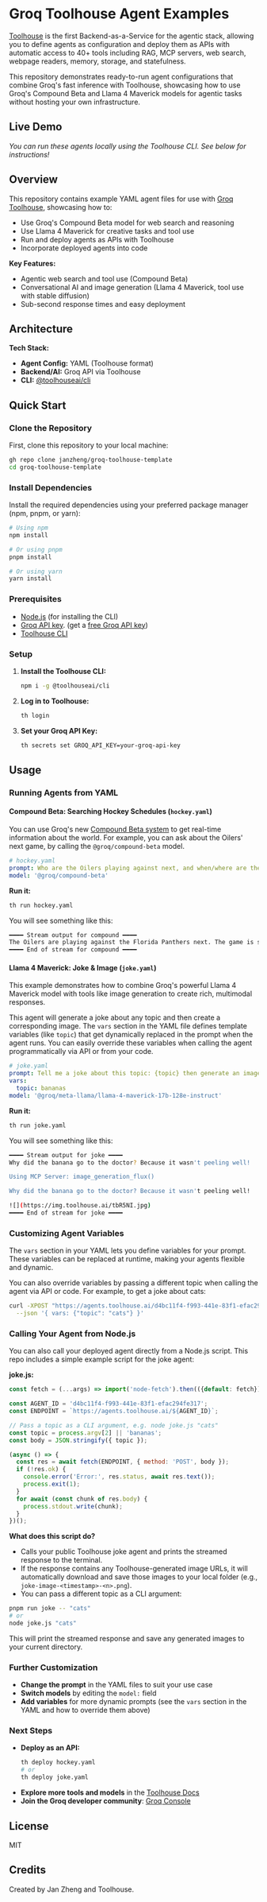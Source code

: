 # Groq Toolhouse Agent Examples

[Toolhouse](https://toolhouse.ai/) is the first Backend-as-a-Service for the agentic stack, allowing you to define agents as configuration and deploy them as APIs with automatic access to 40+ tools including RAG, MCP servers, web search, webpage readers, memory, storage, and statefulness. 

This repository demonstrates ready-to-run agent configurations that combine Groq's fast inference with Toolhouse, showcasing how to use Groq's Compound Beta and Llama 4 Maverick models for agentic tasks without hosting your own infrastructure.

## Live Demo

*You can run these agents locally using the Toolhouse CLI. See below for instructions!*

## Overview

This repository contains example YAML agent files for use with [Groq Toolhouse](https://toolhouse.ai/), showcasing how to:
- Use Groq's Compound Beta model for web search and reasoning
- Use Llama 4 Maverick for creative tasks and tool use
- Run and deploy agents as APIs with Toolhouse
- Incorporate deployed agents into code

**Key Features:**
- Agentic web search and tool use (Compound Beta)
- Conversational AI and image generation (Llama 4 Maverick, tool use with stable diffusion)
- Sub-second response times and easy deployment

## Architecture

**Tech Stack:**
- **Agent Config:** YAML (Toolhouse format)
- **Backend/AI:** Groq API via Toolhouse
- **CLI:** [@toolhouseai/cli](https://www.npmjs.com/package/@toolhouseai/cli)


## Quick Start

### Clone the Repository

First, clone this repository to your local machine:

```bash
gh repo clone janzheng/groq-toolhouse-template
cd groq-toolhouse-template
```

### Install Dependencies

Install the required dependencies using your preferred package manager (npm, pnpm, or yarn):

```bash
# Using npm
npm install

# Or using pnpm
pnpm install

# Or using yarn
yarn install
```

### Prerequisites
- [Node.js](https://nodejs.org/) (for installing the CLI)
- [Groq API key](https://console.groq.com/keys). (get a [free Groq API key](https://console.groq.com/keys))
- [Toolhouse CLI](https://www.npmjs.com/package/@toolhouseai/cli)

### Setup

1. **Install the Toolhouse CLI:**
   ```bash
   npm i -g @toolhouseai/cli
   ```
2. **Log in to Toolhouse:**
   ```bash
   th login
   ```
3. **Set your Groq API Key:**
   ```bash
   th secrets set GROQ_API_KEY=your-groq-api-key
   ```

## Usage

### Running Agents from YAML

#### Compound Beta: Searching Hockey Schedules (`hockey.yaml`)

You can use Groq's new [Compound Beta system](https://console.groq.com/docs/agentic-tooling/compound-beta) to get real-time information about the world. For example, you can ask about the Oilers' next game, by calling the `@groq/compound-beta` model.

```yaml
# hockey.yaml
prompt: Who are the Oilers playing against next, and when/where are they playing?
model: '@groq/compound-beta'
```

**Run it:**
```bash
th run hockey.yaml
```

You will see something like this:
```bash
━━━━ Stream output for compound ━━━━
The Oilers are playing against the Florida Panthers next. The game is scheduled for June 12, 2025, at Amerant Bank Arena.
━━━━ End of stream for compound ━━━━
```

#### Llama 4 Maverick: Joke & Image (`joke.yaml`)
This example demonstrates how to combine Groq's powerful Llama 4 Maverick model with tools like image generation to create rich, multimodal responses.

This agent will generate a joke about any topic and then create a corresponding image. The `vars` section in the YAML file defines template variables (like `topic`) that get dynamically replaced in the prompt when the agent runs. You can easily override these variables when calling the agent programmatically via API or from your code.

```yaml
# joke.yaml
prompt: Tell me a joke about this topic: {topic} then generate an image!
vars:
  topic: bananas
model: '@groq/meta-llama/llama-4-maverick-17b-128e-instruct'
```

**Run it:**
```bash
th run joke.yaml
```

You will see something like this:
```bash
━━━━ Stream output for joke ━━━━
Why did the banana go to the doctor? Because it wasn't peeling well!

Using MCP Server: image_generation_flux()

Why did the banana go to the doctor? Because it wasn't peeling well!

![](https://img.toolhouse.ai/tbR5NI.jpg)
━━━━ End of stream for joke ━━━━
```

### Customizing Agent Variables

The `vars` section in your YAML lets you define variables for your prompt. These variables can be replaced at runtime, making your agents flexible and dynamic.

You can also override variables by passing a different topic when calling the agent via API or code. For example, to get a joke about cats:

```bash
curl -XPOST "https://agents.toolhouse.ai/d4bc11f4-f993-441e-83f1-efac294fe317" \
  --json '{ vars: {"topic": "cats"} }'
```

### Calling Your Agent from Node.js

You can also call your deployed agent directly from a Node.js script. This repo includes a simple example script for the joke agent:

**joke.js:**
```js
const fetch = (...args) => import('node-fetch').then(({default: fetch}) => fetch(...args));

const AGENT_ID = 'd4bc11f4-f993-441e-83f1-efac294fe317';
const ENDPOINT = `https://agents.toolhouse.ai/${AGENT_ID}`;

// Pass a topic as a CLI argument, e.g. node joke.js "cats"
const topic = process.argv[2] || 'bananas';
const body = JSON.stringify({ topic });

(async () => {
  const res = await fetch(ENDPOINT, { method: 'POST', body });
  if (!res.ok) {
    console.error('Error:', res.status, await res.text());
    process.exit(1);
  }
  for await (const chunk of res.body) {
    process.stdout.write(chunk);
  }
})();
```

**What does this script do?**
- Calls your public Toolhouse joke agent and prints the streamed response to the terminal.
- If the response contains any Toolhouse-generated image URLs, it will automatically download and save those images to your local folder (e.g., `joke-image-<timestamp>-<n>.png`).
- You can pass a different topic as a CLI argument:

```bash
pnpm run joke -- "cats"
# or
node joke.js "cats"
```

This will print the streamed response and save any generated images to your current directory.

### Further Customization
- **Change the prompt** in the YAML files to suit your use case
- **Switch models** by editing the `model:` field
- **Add variables** for more dynamic prompts (see the `vars` section in the YAML and how to override them above)

### Next Steps
- **Deploy as an API:**
  ```bash
  th deploy hockey.yaml
  # or
  th deploy joke.yaml
  ```
- **Explore more tools and models** in the [Toolhouse Docs](https://docs.toolhouse.ai/)
- **Join the Groq developer community**: [Groq Console](https://console.groq.com)

## License
MIT

## Credits
Created by Jan Zheng and Toolhouse.
